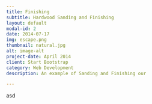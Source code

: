 ```yaml
---
title: Finishing
subtitle: Hardwood Sanding and Finishing
layout: default
modal-id: 2
date: 2014-07-17
img: escape.png
thumbnail: natural.jpg
alt: image-alt
project-date: April 2014
client: Start Bootstrap
category: Web Development
description: An example of Sanding and Finishing our 

---
```


asd